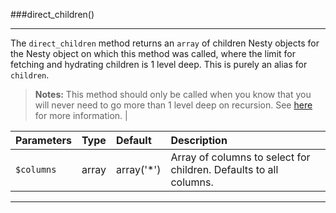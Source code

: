 ###direct_children()

----------

The `direct_children` method returns an `array` of children Nesty objects for the Nesty object on which this method was called, where the limit for fetching and hydrating children is 1 level deep. This is purely an alias for `children`.

> <strong>**Notes:**</strong> This method should only be called when you know that you will never need to go more than 1 level deep on recursion. See <a href="#get-children">here</a> for more information.                        |

Parameters                   | Type            | Default       | Description      
:--------------------------- | :-------------: | :------------ | :---------------  
`$columns`                   | array           | array('*')    | Array of columns to select for children. Defaults to all columns.

----------